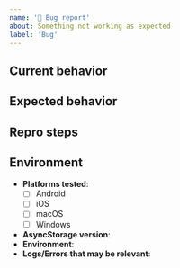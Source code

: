 ```yaml
---
name: '🐛 Bug report'
about: Something not working as expected
label: 'Bug'
---
```


## Current behavior

<!-- Describe the issue. -->

## Expected behavior

<!-- Describe what the desired behavior would be. -->

## Repro steps

<!--
  - Please provide step-by-step instructions on how to reproduce the issue.
  - Better yet, provide a repo/branch where the issue is easily reproducible.
-->

## Environment

- **Platforms tested**:
  - [ ] Android
  - [ ] iOS
  - [ ] macOS
  - [ ] Windows
- **AsyncStorage version**: <!-- @react-native-async-storage/async-storage version set in package.json -->
- **Environment**:
  <!--
    After running `npm install` or `yarn` in your repo, run `npx react-native info`
    and paste the output here.
  -->
- **Logs/Errors that may be relevant**: <!-- link to your CI logs or semantic-release logs -->
